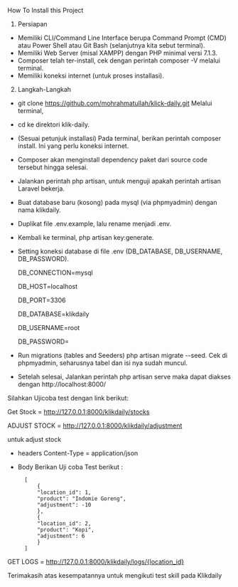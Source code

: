 How To Install this Project
1. Persiapan
- Memiliki CLI/Command Line Interface berupa Command Prompt (CMD) atau Power Shell atau Git Bash (selanjutnya kita sebut terminal).
- Memiliki Web Server (misal XAMPP) dengan PHP minimal versi 7.1.3.
- Composer telah ter-install, cek dengan perintah composer -V melalui terminal.
- Memiliki koneksi internet (untuk proses installasi).

2. Langkah-Langkah
- git clone https://github.com/mohrahmatullah/klick-daily.git Melalui terminal,
- cd ke direktori klik-daily.
- (Sesuai petunjuk installasi) Pada terminal, berikan perintah composer install. Ini yang perlu koneksi internet.
- Composer akan menginstall dependency paket dari source code tersebut hingga selesai.
- Jalankan perintah php artisan, untuk menguji apakah perintah artisan Laravel bekerja.
- Buat database baru (kosong) pada mysql (via phpmyadmin) dengan nama klikdaily.
- Duplikat file .env.example, lalu rename menjadi .env.
- Kembali ke terminal, php artisan key:generate.
- Setting koneksi database di file .env (DB_DATABASE, DB_USERNAME, DB_PASSWORD).

	DB_CONNECTION=mysql

	DB_HOST=localhost

	DB_PORT=3306

	DB_DATABASE=klikdaily

	DB_USERNAME=root

	DB_PASSWORD=
	

- Run migrations (tables and Seeders) php artisan migrate --seed. Cek di phpmyadmin, seharusnya tabel dan isi nya sudah muncul.
- Setelah selesai, Jalankan perintah php artisan serve maka dapat diakses dengan http://localhost:8000/
 

Silahkan Ujicoba test dengan link berikut:

Get Stock = http://127.0.0.1:8000/klikdaily/stocks

ADJUST STOCK = http://127.0.0.1:8000/klikdaily/adjustment

untuk adjust stock
- headers 
Content-Type = application/json
- Body
	Berikan Uji coba Test berikut : 

		[
			{
			"location_id": 1,
			"product": "Indomie Goreng",
			"adjustment": -10
			},
			{
			"location_id": 2,
			"product": "Kopi",
			"adjustment": 6
			}
		]

GET LOGS = http://127.0.0.1:8000/klikdaily/logs/{location_id}




Terimakasih atas kesempatannya untuk mengikuti test skill pada Klikdaily